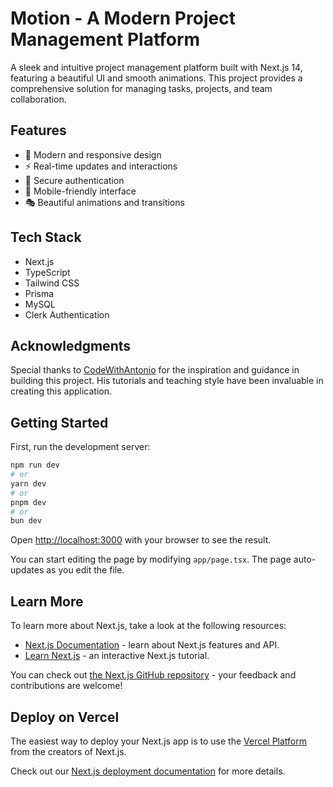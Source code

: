 # Motion - A Modern Project Management Platform

A sleek and intuitive project management platform built with Next.js 14, featuring a beautiful UI and smooth animations. This project provides a comprehensive solution for managing tasks, projects, and team collaboration.

## Features

- 🎨 Modern and responsive design
- ⚡ Real-time updates and interactions
- 🔐 Secure authentication
- 📱 Mobile-friendly interface
- 🎭 Beautiful animations and transitions

## Tech Stack

- Next.js 
- TypeScript
- Tailwind CSS
- Prisma
- MySQL
- Clerk Authentication

## Acknowledgments

Special thanks to [CodeWithAntonio](https://youtube.com/@codewithantonio) for the inspiration and guidance in building this project. His tutorials and teaching style have been invaluable in creating this application.

## Getting Started

First, run the development server:

```bash
npm run dev
# or
yarn dev
# or
pnpm dev
# or
bun dev
```

Open [http://localhost:3000](http://localhost:3000) with your browser to see the result.

You can start editing the page by modifying `app/page.tsx`. The page auto-updates as you edit the file.


## Learn More

To learn more about Next.js, take a look at the following resources:

- [Next.js Documentation](https://nextjs.org/docs) - learn about Next.js features and API.
- [Learn Next.js](https://nextjs.org/learn) - an interactive Next.js tutorial.

You can check out [the Next.js GitHub repository](https://github.com/vercel/next.js) - your feedback and contributions are welcome!

## Deploy on Vercel

The easiest way to deploy your Next.js app is to use the [Vercel Platform](https://vercel.com/new?utm_medium=default-template&filter=next.js&utm_source=create-next-app&utm_campaign=create-next-app-readme) from the creators of Next.js.

Check out our [Next.js deployment documentation](https://nextjs.org/docs/app/building-your-application/deploying) for more details.
